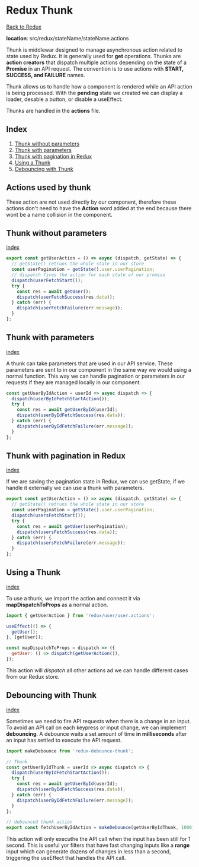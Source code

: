 # Redux Thunk

[Back to Redux](./redux-general.md)

**location**: src/redux/stateName/stateName.actions

Thunk is middlewar designed to manage asynchronous action related to state used by Redux. It is generally used for **get** operations. Thunks are **action creators** that dispatch multiple actions depending on the state of a **Promise** in an API request. The convention is to use actions with **START, SUCCESS, and FAILURE** names.

Thunk allows us to handle how a component is rendered while an API action is being processed. With the **pending** state we created we can display a loader, desable a button, or disable a useEffect.

Thunks are handled in the **actions** file.

## Index

1. [Thunk without parameters](#thunk-without-parameters)
2. [Thunk with parameters](#thunk-with-parameters)
3. [Thunk with pagination in Redux](#thunk-with-pagination-in-redux)
4. [Using a Thunk](#using-a-thunk)
5. [Debouncing with Thunk](#debouncing-with-thunk)

## Actions used by thunk

These action are not used directly by our component, therefore these actions don't need to have the **Action** word added at the end because there wont be a name collision in the component.

## Thunk without parameters

[index](#index)

```javascript
export const getUserAction = () => async (dispatch, getState) => {
  // getState() retruns the whole state in our store
  const userPagination = getState().user.userPagination;
  // dispatch fires the action for each state of our promise
  dispatch(userFetchStart());
  try {
    const res = await getUser();
    dispatch(userFetchSuccess(res.data));
  } catch (err) {
    dispatch(userFetchFailure(err.message));
  }
};
```

## Thunk with parameters

[index](#index)

A thunk can take parameters that are used in our API service. These parameters are sent to in our component in the same way we would using a normal function. This way we can handle pagination or parameters in our requests if they are managed locally in our component.

```javascript
const getUserByIdAction = userId => async dispatch => {
  dispatch(userByIdFetchStartAction());
  try {
    const res = await getUserById(userId);
    dispatch(userByIdFetchSuccess(res.data));
  } catch (err) {
    dispatch(userByIdFetchFailure(err.message));
  }
};
```

## Thunk with pagination in Redux

[index](#index)

If we are saving the pagination state in Redux, we can use getState, if we handle it externally we can use a thunk with parameters.

```javascript
export const getUserAction = () => async (dispatch, getState) => {
  // getState() retruns the whole state in our store
  const userPagination = getState().user.userPagination;
  dispatch(usersFetchStart());
  try {
    const res = await getUser(userPagination);
    dispatch(usersFetchSuccess(res.data));
  } catch (err) {
    dispatch(usersFetchFailure(err.message));
  }
};
```

## Using a Thunk

[index](#index)

To use a thunk, we import the action and connect it via **mapDispatchToProps** as a normal action.

```javascript
import { getUserAction } from 'redux/user/user.actions';

useEffect(() => {
  getUser();
}, [getUser]);

const mapDispatchToProps = dispatch => ({
  getUser: () => dispatch(getUserAction()),
});
```

This action will _dispatch_ all other actions ad we can handle different cases from our Redux store.

## Debouncing with Thunk

[index](#index)

Sometimes we need to fire API requests when there is a change in an input. To avoid an API call on each keypress or input change, we can implement **debouncing**. A debounce waits a set amount of time **in milliseconds** after an input has settled to execute the API request.

```javascript
import makeDebounce from 'redux-debounce-thunk';

// Thunk
const getUserByIdThunk = userId => async dispatch => {
  dispatch(userByIdFetchStartAction());
  try {
    const res = await getUserById(userId);
    dispatch(userByIdFetchSuccess(res.data));
  } catch (err) {
    dispatch(userByIdFetchFailure(err.message));
  }
};

// debounced thunk action
export const fetchUserByIdAction = makeDebounce(getUserByIdThunk, 1000);
```

This action will only executhe the API call when the input has been still for 1 second. This is useful yor filters that have fast changing inputs like a **range** input which can generate dozens of changes in less than a second, triggering the useEffect that handles the API call.
